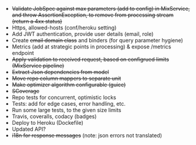 *  ~~Validate JobSpec against max parameters (add to config) in MixService, and throw 
AssertionException, to remove from processing stream (return a 4xx status)~~
*  Https, allowed-hosts (conf/heroku setting)
*  Add JWT authentication, provide user details (email, role)
*  Create ~~email domain class~~ and binders (for query parameter hygiene)
*  Metrics (add at strategic points in processing) & expose /metrics endpoint
*  ~~Apply validation to received request, based on configrued limits (MixService pipeline)~~
*  ~~Extract Json dependencies from model~~
*  ~~Move repo column mappers to separate unit~~
*  ~~Make optimizer algorithm configurable (guice)~~
*  ~~SCoverage~~
*  Repo tests for concurrent, optimistic locks
*  Tests: add for edge cases, error handling, etc.
*  Run some large tests, to the given size limits
*  Travis, coveralls, codacy (badges)
*  Deploy to Heroku (Dockefile)
*  Updated API?
*  ~~i18n for response messages~~ (note: json errors not translated)
